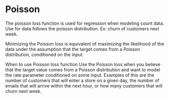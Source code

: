 # Poisson
The poisson loss function is used for regression when modeling count data. Use for data follows the poisson distribution. Ex: churn of customers next week.

Minimizing the Poisson loss is equivalent of maximizing the likelihood of the data under the assumption that the target comes from a Poisson distribution, conditioned on the input.

When to use Poisson loss function
Use the Poisson loss when you believe that the target value comes from a Poisson distribution and want to model the rate parameter conditioned on some input. Examples of this are the number of customers that will enter a store on a given day, the number of emails that will arrive within the next hour, or how many customers that will churn next week.
